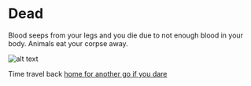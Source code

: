 # Dead

Blood seeps from your legs and you die due to not enough blood in your body. Animals eat your corpse away.

![alt text](https://upload.wikimedia.org/wikipedia/commons/2/2d/Human_Skull_being_cleaning_by_Dermestid_Beetles.jpg)


Time travel back [home for another go if you dare](../Home.md)  